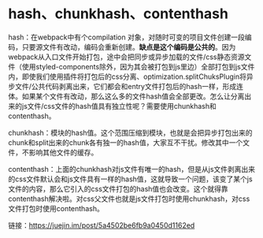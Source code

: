 # hash、chunkhash、contenthash

hash：在webpack中有个compilation 对象，对随时可变的项目文件创建一段编码，只要源文件有改动，编码会重新创建。**缺点是这个编码是公共的**。因为webpack从入口文件开始打包，途中会把同步或异步加载的文件/css静态资源文件（使用styled-components除外，因为其会被打包到js里边）全部打包到js文件内，即使我们使用插件将打包后的css分离、optimization.splitChuksPlugin将异步文件/公共代码剥离出来，它们都会和entry文件打包后的hash一样，形成连体。如果某个文件有改动，那么这么多的文件hash值会全部更改。怎么让分离出来的js文件/css文件的hash值具有独立性呢？需要使用chunkhash和contenthash。

chunkhash：模块的hash值。这个范围压缩到模块，也就是会把异步打包出来的chunk和split出来的chunk各有独一的hash值，大家互不干扰。修改其中一个文件，不影响其他文件的缓存。

contenthash：上面的chunkhash对js文件有唯一的hash，但是从js文件剥离出来的css文件默认会和js文件具有一样的hash值，这就导致一个问题，该变了某个js文件的内容，那么它引入的css文件打包的hash值也会改变。这个就得靠contenthash解决啦。对css父文件也就是js文件打包时使用chunkhash，对css文件打包时使用contenthash。

链接：https://juejin.im/post/5a4502be6fb9a0450d1162ed
